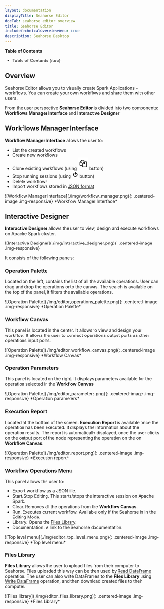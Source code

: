 ```yaml
---
layout: documentation
displayTitle: Seahorse Editor
docTab: seahorse_editor_overview
title: Seahorse Editor
includeTechnicalOverviewMenu: true
description: Seahorse Desktop
---
```



**Table of Contents**

* Table of Contents
{:toc}

## Overview

Seahorse Editor allows you to visually create Spark Applications - workflows.
You can create your own workflows and share them with other users.

From the user perspective **Seahorse Editor** is divided into two components:
**Workflows Manager Interface** and **Interactive Designer**

## Workflows Manager Interface

**Workflow Manager Interface** allows the user to:

* List the created workflows
* Create new workflows
* Clone existing workflows (using ![clone button](./img/clone_button.png) button)
* Stop running sessions (using ![clone button](./img/kill_session.png) button)
* Delete workflows
* Import workflows stored in [JSON format](workflowfile.html)


<div class="centered-container" markdown="1">
  ![Workflow Manager Interface](./img/workflow_manager.png){: .centered-image .img-responsive}
  *Workflow Manager Interface*
</div>


## Interactive Designer

**Interactive Designer** allows the user to view, design and execute workflows
on Apache Spark cluster.


<div class="centered-container" markdown="1">
  ![Interactive Designer](./img/interactive_designer.png){: .centered-image .img-responsive}
</div>

It consists of the following panels:

### Operation Palette
Located on the left, contains the list of all the available operations.
User can drag and drop the operations onto the canvas.
The search is available on the top of the panel, it filters the
available operations.

<div class="centered-container" markdown="1">
  ![Operation Palette](./img/editor_operations_palette.png){: .centered-image .img-responsive}
  *Operation Palette*
</div>

### Workflow Canvas

This panel is located in the center. It allows to view and design your workflow.
It allows the user to connect operations output ports as
other operations input ports.

<div class="centered-container" markdown="1">
  ![Operation Palette](./img/editor_workflow_canvas.png){: .centered-image .img-responsive}
  *Workflow Canvas*
</div>

### Operation Parameters

This panel is located on the right.
It displays parameters available for the operation selected in the
**Workflow Canvas**.

<div class="centered-container" markdown="1">
  ![Operation Palette](./img/editor_parameters.png){: .centered-image .img-responsive}
  *Operation parameters*
</div>

### Execution Report

Located at the bottom of the screen. **Execution Report** is available
once the operation has been executed. It displays the information about the
operation results. The report is automatically displayed, once the user clicks
on the output port of the node representing the operation on the on **Workflow Canvas**.

<div class="centered-container" markdown="1">
  ![Operation Palette](./img/editor_report.png){: .centered-image .img-responsive}
  *Execution report*
</div>

### Workflow Operations Menu

This panel allows the user to:

* Export workflow as a JSON file.
* Start/Stop Editing. This starts/stops the interactive session on Apache Spark.
* Clear. Removes all the operations from the **Workflow Canvas**.
* Run. Executes current workflow.
Available only if the Seahorse in in the Editing Mode.
* Library. Opens the [Files Library](#files-library).
* Documentation. A link to the Seahorse documentation.

<div class="centered-container" markdown="1">
  ![Top level menu](./img/editor_top_level_menu.png){: .centered-image .img-responsive}
  *Top level menu*
</div>

### Files Library

**Files Library** allows the user to upload files from their computer to Seahorse.
Files uploaded this way can be then used by [Read DataFrame](operations/read_dataframe.html) operation.
The user can also write DataFrames to the **Files Library** using [Write DataFrame](operations/write_dataframe.html) operation,
and then download created files to their computer.

<div class="centered-container" markdown="1">
  ![Files library](./img/editor_files_library.png){: .centered-image .img-responsive}
  *Files Library*
</div>


